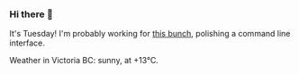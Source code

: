 ### Hi there :wave:

It's Tuesday! I'm probably working for [this bunch](https://github.com/kohofinancial), polishing a command line interface.

Weather in Victoria BC: sunny, at +13°C.

